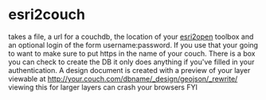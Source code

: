 esri2couch
==========
takes a file, a url for a couchdb,  the location of your
[esri2open](https://github.com/project-open-data/esri2open) toolbox and an
optional login of the form username:password.  If you use that your going
to want to make sure to put https in the name of your couch. There is a
box you can check to create the DB it only does anything if you've filled in
your authentication. A design document is created with a preview of your layer
viewable at http://your.couch.com/dbname/_design/geojson/_rewrite/ viewing this for
larger layers can crash your browsers FYI